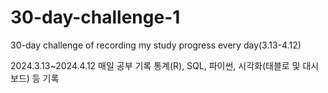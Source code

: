 # 30-day-challenge-1
30-day challenge of recording my study progress every day(3.13-4.12)

2024.3.13~2024.4.12
매일 공부 기록
통계(R), SQL, 파이썬, 시각화(태블로 및 대시보드) 등 기록
